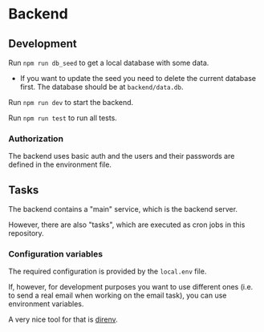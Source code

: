 # Backend

## Development

Run `npm run db_seed` to get a local database with some data.

- If you want to update the seed you need to delete the current database first.
  The database should be at `backend/data.db`.

Run `npm run dev` to start the backend.

Run `npm run test` to run all tests.

### Authorization

The backend uses basic auth and the users and their passwords are defined in the environment file.

## Tasks

The backend contains a "main" service, which is the backend server.

However, there are also "tasks", which are executed as cron jobs in this repository.

### Configuration variables

The required configuration is provided by the `local.env` file.

If, however, for development purposes you want to use different ones (i.e. to send a real email when working on the email task), you can use environment variables.

A very nice tool for that is [direnv](https://direnv.net/).
